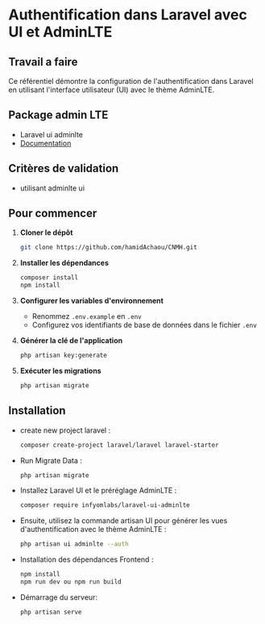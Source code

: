 # Authentification dans Laravel avec UI et AdminLTE

## Travail a faire
Ce référentiel démontre la configuration de l'authentification dans Laravel en utilisant l'interface utilisateur (UI) avec le thème AdminLTE.

## Package admin LTE
- Laravel ui adminlte
 - [Documentation](https://infyom.com/open-source/laravel-ui-adminlte/docs)

## Critères de validation
- utilisant adminlte ui

## Pour commencer

1. **Cloner le dépôt**

    ```bash
    git clone https://github.com/hamidAchaou/CNMH.git
    ```

2. **Installer les dépendances**

    ```bash
    composer install
    npm install
    ```

3. **Configurer les variables d'environnement**

    - Renommez `.env.example` en `.env`
    - Configurez vos identifiants de base de données dans le fichier `.env`

4. **Générer la clé de l'application**

    ```bash
    php artisan key:generate
    ```

5. **Exécuter les migrations**

    ```bash
    php artisan migrate
    ```

## Installation

- create new project laravel :
  ```bash
  composer create-project laravel/laravel laravel-starter
  ```

- Run Migrate Data :
  ```bash
  php artisan migrate
  ```
- Installez Laravel UI et le préréglage AdminLTE :
  ```bash
  composer require infyomlabs/laravel-ui-adminlte
  ```
  
- Ensuite, utilisez la commande artisan UI pour générer les vues d'authentification avec le thème AdminLTE :
  ```bash
  php artisan ui adminlte --auth
  ```
  
- Installation des dépendances Frontend :
  ```bash
  npm install
  npm run dev ou npm run build
  ```

- Démarrage du serveur:
  ```bash
  php artisan serve
  ```